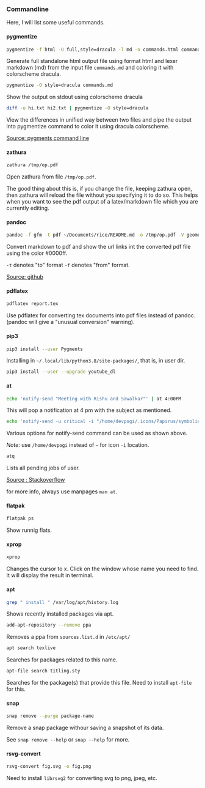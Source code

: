 ### Commandline

Here, I will list some useful commands.

#### pygmentize

```bash
pygmentize -f html -O full,style=dracula -l md -o commands.html commands.md
```

Generate full standalone html output file using format html and lexer markdown (md) from the input file `commands.md` and coloring it with colorscheme dracula.

```bash
pygmentize -O style=dracula commands.md
```

Show the output on stdout using colorscheme dracula

```bash
diff -u hi.txt hi2.txt | pygmentize -O style=dracula
```

View the differences in unified way between two files and pipe the output into pygmentize command to color it using dracula colorscheme.

[Source: pygments command line](https://pygments.org/docs/cmdline/)

#### zathura

```bash
zathura /tmp/op.pdf
```

Open zathura from file `/tmp/op.pdf`.

The good thing about this is, if you change the file, keeping zathura open, then zathura will reload the file without you specifying it to do so. This helps when you want to see the pdf output of a latex/markdown file which you are currently editing.

#### pandoc

```bash
pandoc -f gfm -t pdf ~/Documents/rice/README.md -o /tmp/op.pdf -V geometry:margin=0.5in -V urlcolor='[HTML]{0000ff}'
```

Convert markdown to pdf and show the url links int the converted pdf file using the color #0000ff.

`-t` denotes "to" format `-f` denotes "from" format.

[Source: github](https://github.com/jgm/pandoc/issues/2581)

#### pdflatex

```bash
pdflatex report.tex
```

Use pdflatex for converting tex documents into pdf files instead of pandoc. (pandoc will give a "unusual conversion" warning).

#### pip3

```bash
pip3 install --user Pygments
```

Installing in `~/.local/lib/python3.8/site-packages/`, that is, in user dir.

```bash
pip3 install --user --upgrade youtube_dl
```

#### at

```bash
echo 'notify-send "Meeting with Rishu and Sawalkar"' | at 4:00PM
```

This will pop a notification at 4 pm with the subject as mentioned.


```bash
echo 'notify-send -u critical -i "/home/devpogi/.icons/Papirus/symbolic/actions/call-start-symbolic.svg" "Call Pogi" "On WhatsApp"' | at now + 1 minutes
```

Various options for notify-send command can be used as shown above.

*Note*: use `/home/devpogi` instead of `~` for icon `-i` location.

```bash
atq
```

Lists all pending jobs of user.

[Source : Stackoverflow](https://superuser.com/questions/38654/pop-up-notification-when-time-reaches-400pm)

for more info, always use manpages `man at`.

#### flatpak

```bash
flatpak ps
```

Show runnig flats.

#### xprop

```bash
xprop
```

Changes the cursor to x. Click on the window whose name you need to find. It will display the result in terminal.

#### apt

```bash
grep " install " /var/log/apt/history.log
```

Shows recently installed packages via apt.

```bash
add-apt-repository --remove ppa
```

Removes a ppa from `sources.list.d`  in `/etc/apt/`

```bash
apt search texlive
```

Searches for packages related to this name.

```bash
apt-file search titling.sty
```

Searches for the package(s) that provide this file. Need to install `apt-file` for this.

#### snap 

```bash
snap remove --purge package-name
```

Remove a snap package withour saving a snapshot of its data.

See `snap remove --help` or `snap --help` for more.

#### rsvg-convert

```bash
rsvg-convert fig.svg -o fig.png
```

Need to install `librsvg2` for converting svg to png, jpeg, etc.
